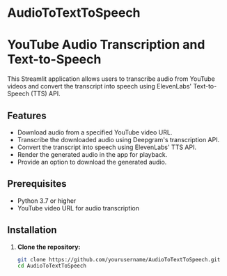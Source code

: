 # AudioToTextToSpeech

# YouTube Audio Transcription and Text-to-Speech

This Streamlit application allows users to transcribe audio from YouTube videos and convert the transcript into speech using ElevenLabs' Text-to-Speech (TTS) API.

## Features
- Download audio from a specified YouTube video URL.
- Transcribe the downloaded audio using Deepgram's transcription API.
- Convert the transcript into speech using ElevenLabs' TTS API.
- Render the generated audio in the app for playback.
- Provide an option to download the generated audio.

## Prerequisites

- Python 3.7 or higher
- YouTube video URL for audio transcription

## Installation

1. **Clone the repository:**
   ```bash
   git clone https://github.com/yourusername/AudioToTextToSpeech.git
   cd AudioToTextToSpeech
